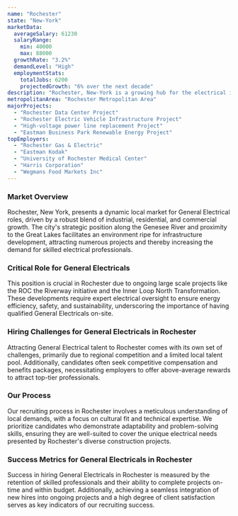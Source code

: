```yaml
---
name: "Rochester"
state: "New-York"
marketData:
  averageSalary: 61230
  salaryRange:
    min: 40000
    max: 88000
  growthRate: "3.2%"
  demandLevel: "High"
  employmentStats:
    totalJobs: 6200
    projectedGrowth: "6% over the next decade"
description: "Rochester, New-York is a growing hub for the electrical industry, with an increasing demand for skilled workers and a competitive salary range."
metropolitanArea: "Rochester Metropolitan Area"
majorProjects:
  - "Rochester Data Center Project"
  - "Rochester Electric Vehicle Infrastructure Project"
  - "High-voltage power line replacement Project"
  - "Eastman Business Park Renewable Energy Project"
topEmployers:
  - "Rochester Gas & Electric"
  - "Eastman Kodak"
  - "University of Rochester Medical Center"
  - "Harris Corporation"
  - "Wegmans Food Markets Inc"
---
```


### Market Overview
Rochester, New York, presents a dynamic local market for General Electrical roles, driven by a robust blend of industrial, residential, and commercial growth. The city's strategic position along the Genesee River and proximity to the Great Lakes facilitates an environment ripe for infrastructure development, attracting numerous projects and thereby increasing the demand for skilled electrical professionals.

### Critical Role for General Electricals
This position is crucial in Rochester due to ongoing large scale projects like the ROC the Riverway initiative and the Inner Loop North Transformation. These developments require expert electrical oversight to ensure energy efficiency, safety, and sustainability, underscoring the importance of having qualified General Electricals on-site.

### Hiring Challenges for General Electricals in Rochester
Attracting General Electrical talent to Rochester comes with its own set of challenges, primarily due to regional competition and a limited local talent pool. Additionally, candidates often seek competitive compensation and benefits packages, necessitating employers to offer above-average rewards to attract top-tier professionals.

### Our Process
Our recruiting process in Rochester involves a meticulous understanding of local demands, with a focus on cultural fit and technical expertise. We prioritize candidates who demonstrate adaptability and problem-solving skills, ensuring they are well-suited to cover the unique electrical needs presented by Rochester's diverse construction projects.

### Success Metrics for General Electricals in Rochester
Success in hiring General Electricals in Rochester is measured by the retention of skilled professionals and their ability to complete projects on-time and within budget. Additionally, achieving a seamless integration of new hires into ongoing projects and a high degree of client satisfaction serves as key indicators of our recruiting success.